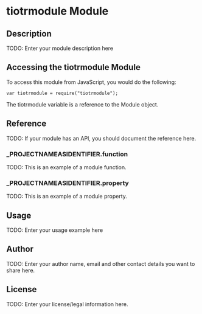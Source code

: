 # tiotrmodule Module

## Description

TODO: Enter your module description here

## Accessing the tiotrmodule Module

To access this module from JavaScript, you would do the following:

	var tiotrmodule = require("tiotrmodule");

The tiotrmodule variable is a reference to the Module object.	

## Reference

TODO: If your module has an API, you should document
the reference here.

### ___PROJECTNAMEASIDENTIFIER__.function

TODO: This is an example of a module function.

### ___PROJECTNAMEASIDENTIFIER__.property

TODO: This is an example of a module property.

## Usage

TODO: Enter your usage example here

## Author

TODO: Enter your author name, email and other contact
details you want to share here. 

## License

TODO: Enter your license/legal information here.
